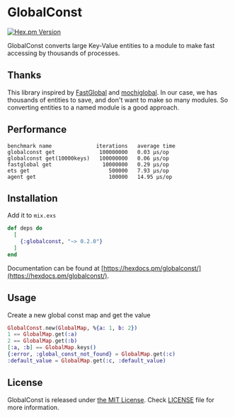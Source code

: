 # GlobalConst

[![Hex.pm Version](https://img.shields.io/hexpm/v/globalconst.svg?style=flat)](https://hex.pm/packages/globalconst)

GlobalConst converts large Key-Value entities to a module to make fast accessing by thousands of processes.

## Thanks

This library inspired by [FastGlobal](https://github.com/discordapp/fastglobal) and [mochiglobal](https://github.com/mochi/mochiweb/blob/master/src/mochiglobal.erl). 
In our case, we has thousands of entities to save, and don't want to make so many modules. 
So converting entities to a named module is a good approach. 

## Performance

```
benchmark name              iterations   average time
globalconst get              100000000   0.03 µs/op
globalconst get(10000keys)   100000000   0.06 µs/op
fastglobal get                10000000   0.29 µs/op
ets get                         500000   7.93 µs/op
agent get                       100000   14.95 µs/op
```

## Installation

Add it to `mix.exs`

```elixir
def deps do
  [
    {:globalconst, "~> 0.2.0"}
  ]
end
```

Documentation can be found at [https://hexdocs.pm/globalconst/](https://hexdocs.pm/globalconst/).

## Usage

Create a new global const map and get the value

```elixir
GlobalConst.new(GlobalMap, %{a: 1, b: 2})
1 == GlobalMap.get(:a)
2 == GlobalMap.get(:b)
[:a, :b] == GlobalMap.keys()
{:error, :global_const_not_found} = GlobalMap.get(:c)
:default_value = GlobalMap.get(:c, :default_value)
```

## License

GlobalConst is released under [the MIT License](LICENSE).
Check [LICENSE](LICENSE) file for more information.
